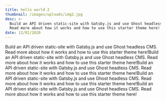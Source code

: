 ```yaml
---
title: hello world 2
thumbnail: /images/uploads/img2.jpg
desc: >-
  Build an API driven static-site with Gatsby.js and use Ghost headless CMS.
  Read more about how it works and how to use this starter theme here!
date: 12/01/2020
---
```


Build an API driven static-site with Gatsby.js and use Ghost headless CMS. Read more about how it works and how to use this starter theme here!Build an API driven static-site with Gatsby.js and use Ghost headless CMS. Read more about how it works and how to use this starter theme here!Build an API driven static-site with Gatsby.js and use Ghost headless CMS. Read more about how it works and how to use this starter theme here!Build an API driven static-site with Gatsby.js and use Ghost headless CMS. Read more about how it works and how to use this starter theme here!Build an API driven static-site with Gatsby.js and use Ghost headless CMS. Read more about how it works and how to use this starter theme here!
